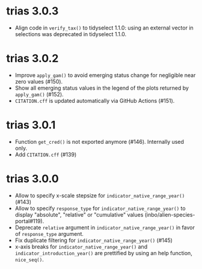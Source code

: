 # trias 3.0.3

- Align code in `verify_tax()` to tidyselect 1.1.0: using an external vector in
selections was deprecated in tidyselect 1.1.0.

# trias 3.0.2

- Improve `apply_gam()` to avoid emerging status change for negligible near zero values (#150).
- Show all emerging status values in the legend of the plots returned by `apply_gam()` (#152).
- `CITATION.cff` is updated automatically via GitHub Actions (#151).

# trias 3.0.1

- Function `get_cred()` is not exported anymore (#146). Internally used only.
- Add `CITATION.cff` (#139)

# trias 3.0.0

- Allow to specify x-scale stepsize for `indicator_native_range_year()` (#143)
- Allow to specify `response_type` for `indicator_native_range_year()` to display "absolute", "relative" or "cumulative" values (inbo/alien-species-portal#119).
- Deprecate `relative` argument in `indicator_native_range_year()` in favor of `response_type` argument.
- Fix duplicate filtering for `indicator_native_range_year()` (#145)
- x-axis breaks for `indicator_native_range_year()` and `indicator_introduction_year()` are prettified by using an help function, `nice_seq()`.
